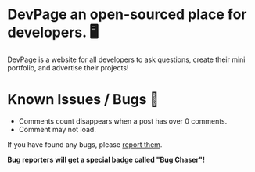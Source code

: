 # DevPage an open-sourced place for developers. 🖥️
DevPage is a website for all developers to ask questions, create their mini portfolio, and advertise their projects!

# Known Issues / Bugs 🐛

- Comments count disappears when a post has over 0 comments.
- Comment may not load.

If you have found any bugs, please [report them](https://github.com/ScopesCodez/DevPage/issues/new?assignees=&labels=bug&template=bug_report.md&title=).

**Bug reporters will get a special badge called "Bug Chaser"!**
